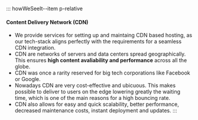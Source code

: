 ::: howWeSeeIt--item p-relative
#### Content Delivery Network (CDN)
* We provide services for setting up and maintaing CDN based hosting, as our tech-stack aligns perfectly with the requirements for a seamless CDN integration.
* CDN are networks of servers and data centers spread geographically. This ensures **high content avaliability and performance** across all the globe.
* CDN was once a rarity reserved for big tech corporations like Facebook or Google.
* Nowadays CDN are very cost-effective and ubicuous. This makes possible to deliver to users on the edge lowering greatly the waiting time, which is one of the main reasons for a high bouncing rate.
* CDN also allows for easy and quick scalability, better performance, decreased maintenance costs, instant deployment and updates.
:::